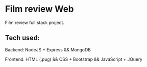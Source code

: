 # Film review Web

Film review full stack project.

## Tech used:

Backend:  NodeJS + Express && MongoDB

Frontend: HTML (.pug) && CSS + Bootstrap && JavaScript + JQuery
  
